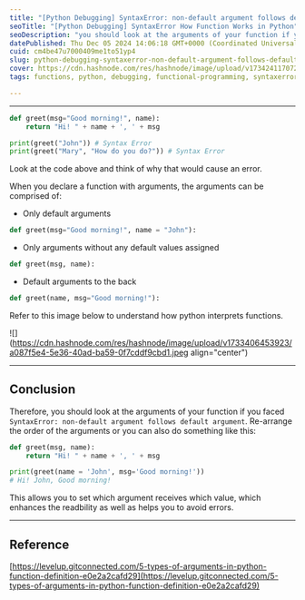 ```yaml
---
title: "[Python Debugging] SyntaxError: non-default argument follows default argument & How Function Works in Python"
seoTitle: "[Python Debugging] SyntaxError How Function Works in Python"
seoDescription: "you should look at the arguments of your function if you faced SyntaxError. Re-arrange the order of the arguments."
datePublished: Thu Dec 05 2024 14:06:18 GMT+0000 (Coordinated Universal Time)
cuid: cm4be47u7000409me1to51yp4
slug: python-debugging-syntaxerror-non-default-argument-follows-default-argument-how-function-works-in-python
cover: https://cdn.hashnode.com/res/hashnode/image/upload/v1734241170726/d0648fbf-b661-4dbb-aa91-fc52d87da011.jpeg
tags: functions, python, debugging, functional-programming, syntaxerror

---
```


---

```python
def greet(msg="Good morning!", name):
    return "Hi! " + name + ', ' + msg

print(greet("John")) # Syntax Error
print(greet("Mary", "How do you do?")) # Syntax Error
```

Look at the code above and think of why that would cause an error.

When you declare a function with arguments, the arguments can be comprised of:

* Only default arguments
    

```python
def greet(msg="Good morning!", name = "John"):
```

* Only arguments without any default values assigned
    

```python
def greet(msg, name):
```

* Default arguments to the back
    

```python
def greet(name, msg="Good morning!"):
```

Refer to this image below to understand how python interprets functions.

![](https://cdn.hashnode.com/res/hashnode/image/upload/v1733406453923/a087f5e4-5e36-40ad-ba59-0f7cddf9cbd1.jpeg align="center")

---

## Conclusion

Therefore, you should look at the arguments of your function if you faced `SyntaxError: non-default argument follows default argument`. Re-arrange the order of the arguments or you can also do something like this:

```python
def greet(msg, name):
    return "Hi! " + name + ', ' + msg

print(greet(name = 'John', msg='Good morning!'))
# Hi! John, Good morning!
```

This allows you to set which argument receives which value, which enhances the readbility as well as helps you to avoid errors.

---

## Reference

[https://levelup.gitconnected.com/5-types-of-arguments-in-python-function-definition-e0e2a2cafd29](https://levelup.gitconnected.com/5-types-of-arguments-in-python-function-definition-e0e2a2cafd29)